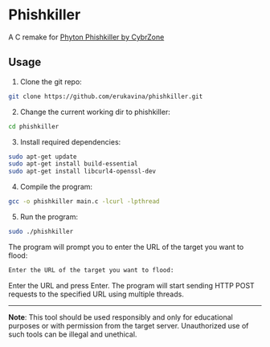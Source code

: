 # Phishkiller

A C remake for [Phyton Phishkiller by CybrZone](https://github.com/CybrZone/phishkiller/)                        

## Usage
1. Clone the git repo:
```bash
git clone https://github.com/erukavina/phishkiller.git
```

2. Change the current working dir to phishkiller:
```bash
cd phishkiller
```

3. Install required dependencies:
```bash
sudo apt-get update
sudo apt-get install build-essential
sudo apt-get install libcurl4-openssl-dev
```

4. Compile the program:        
```bash 
gcc -o phishkiller main.c -lcurl -lpthread

```

5. Run the program:
```bash 
sudo ./phishkiller
```
The program will prompt you to enter the URL of the target you want to flood:    
```bash
Enter the URL of the target you want to flood:
```

Enter the URL and press Enter. The program will start sending HTTP POST requests to the specified URL using multiple threads.

---

**Note**: This tool should be used responsibly and only for educational purposes or with permission from the target server. Unauthorized use of such tools can be illegal and unethical.

